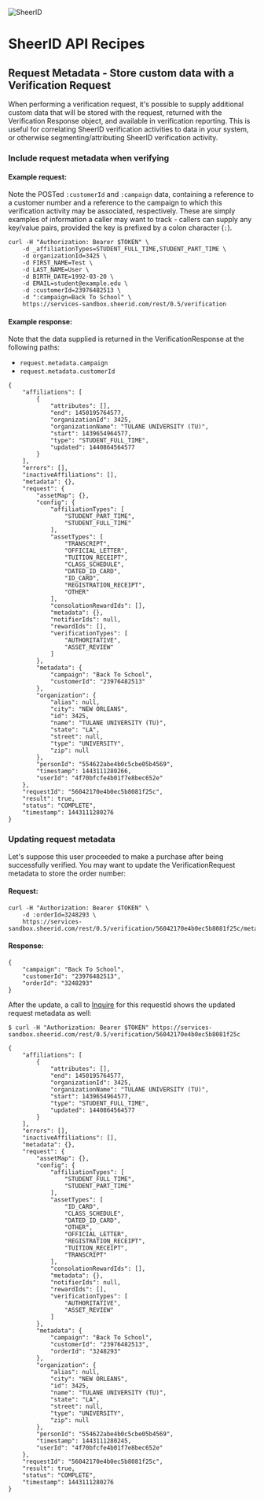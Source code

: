 ![SheerID](http://developer.sheerid.com/common/img/sheerid-logo-small.png)

SheerID API Recipes
===================

Request Metadata - Store custom data with a Verification Request
----------------------------------------------------------------

When performing a verification request, it's possible to supply additional custom data that will be stored with the request, returned with the Verification Response object, and available in verification reporting. This is useful for correlating SheerID verification activities to data in your system, or otherwise segmenting/attributing SheerID verification activity.

### Include request metadata when verifying

#### Example request:

Note the POSTed `:customerId` and `:campaign` data, containing a reference to a customer number and a reference to the campaign to which this verification activity may be associated, respectively. These are simply examples of information a caller may want to track - callers can supply any key/value pairs, provided the key is prefixed by a colon character (`:`).

    curl -H "Authorization: Bearer $TOKEN" \
        -d _affiliationTypes=STUDENT_FULL_TIME,STUDENT_PART_TIME \
        -d organizationId=3425 \
        -d FIRST_NAME=Test \
        -d LAST_NAME=User \
        -d BIRTH_DATE=1992-03-20 \
        -d EMAIL=student@example.edu \
        -d :customerId=23976482513 \
        -d ":campaign=Back To School" \
        https://services-sandbox.sheerid.com/rest/0.5/verification

#### Example response:

Note that the data supplied is returned in the VerificationResponse at the following paths:

 * `request.metadata.campaign`
 * `request.metadata.customerId`

````
{
    "affiliations": [
        {
            "attributes": [],
            "end": 1450195764577,
            "organizationId": 3425,
            "organizationName": "TULANE UNIVERSITY (TU)",
            "start": 1439654964577,
            "type": "STUDENT_FULL_TIME",
            "updated": 1440864564577
        }
    ],
    "errors": [],
    "inactiveAffiliations": [],
    "metadata": {},
    "request": {
        "assetMap": {},
        "config": {
            "affiliationTypes": [
                "STUDENT_PART_TIME",
                "STUDENT_FULL_TIME"
            ],
            "assetTypes": [
                "TRANSCRIPT",
                "OFFICIAL_LETTER",
                "TUITION_RECEIPT",
                "CLASS_SCHEDULE",
                "DATED_ID_CARD",
                "ID_CARD",
                "REGISTRATION_RECEIPT",
                "OTHER"
            ],
            "consolationRewardIds": [],
            "metadata": {},
            "notifierIds": null,
            "rewardIds": [],
            "verificationTypes": [
                "AUTHORITATIVE",
                "ASSET_REVIEW"
            ]
        },
        "metadata": {
            "campaign": "Back To School",
            "customerId": "23976482513"
        },
        "organization": {
            "alias": null,
            "city": "NEW ORLEANS",
            "id": 3425,
            "name": "TULANE UNIVERSITY (TU)",
            "state": "LA",
            "street": null,
            "type": "UNIVERSITY",
            "zip": null
        },
        "personId": "554622abe4b0c5cbe05b4569",
        "timestamp": 1443111280266,
        "userId": "4f70bfcfe4b01f7e8bec652e"
    },
    "requestId": "56042170e4b0ec5b8081f25c",
    "result": true,
    "status": "COMPLETE",
    "timestamp": 1443111280276
}
````

### Updating request metadata

Let's suppose this user proceeded to make a purchase after being successfully verified. You may want to update the VerificationRequest metadata to store the order number:

#### Request:

    curl -H "Authorization: Bearer $TOKEN" \
        -d :orderId=3248293 \
        https://services-sandbox.sheerid.com/rest/0.5/verification/56042170e4b0ec5b8081f25c/metadata

#### Response:

    {
        "campaign": "Back To School",
        "customerId": "23976482513",
        "orderId": "3248293"
    }


After the update, a call to [Inquire](http://developer.sheerid.com/docs/verification/inquire.html) for this requestId shows the updated request metadata as well:

````
$ curl -H "Authorization: Bearer $TOKEN" https://services-sandbox.sheerid.com/rest/0.5/verification/56042170e4b0ec5b8081f25c

{
    "affiliations": [
        {
            "attributes": [],
            "end": 1450195764577,
            "organizationId": 3425,
            "organizationName": "TULANE UNIVERSITY (TU)",
            "start": 1439654964577,
            "type": "STUDENT_FULL_TIME",
            "updated": 1440864564577
        }
    ],
    "errors": [],
    "inactiveAffiliations": [],
    "metadata": {},
    "request": {
        "assetMap": {},
        "config": {
            "affiliationTypes": [
                "STUDENT_FULL_TIME",
                "STUDENT_PART_TIME"
            ],
            "assetTypes": [
                "ID_CARD",
                "CLASS_SCHEDULE",
                "DATED_ID_CARD",
                "OTHER",
                "OFFICIAL_LETTER",
                "REGISTRATION_RECEIPT",
                "TUITION_RECEIPT",
                "TRANSCRIPT"
            ],
            "consolationRewardIds": [],
            "metadata": {},
            "notifierIds": null,
            "rewardIds": [],
            "verificationTypes": [
                "AUTHORITATIVE",
                "ASSET_REVIEW"
            ]
        },
        "metadata": {
            "campaign": "Back To School",
            "customerId": "23976482513",
            "orderId": "3248293"
        },
        "organization": {
            "alias": null,
            "city": "NEW ORLEANS",
            "id": 3425,
            "name": "TULANE UNIVERSITY (TU)",
            "state": "LA",
            "street": null,
            "type": "UNIVERSITY",
            "zip": null
        },
        "personId": "554622abe4b0c5cbe05b4569",
        "timestamp": 1443111280245,
        "userId": "4f70bfcfe4b01f7e8bec652e"
    },
    "requestId": "56042170e4b0ec5b8081f25c",
    "result": true,
    "status": "COMPLETE",
    "timestamp": 1443111280276
}
````
